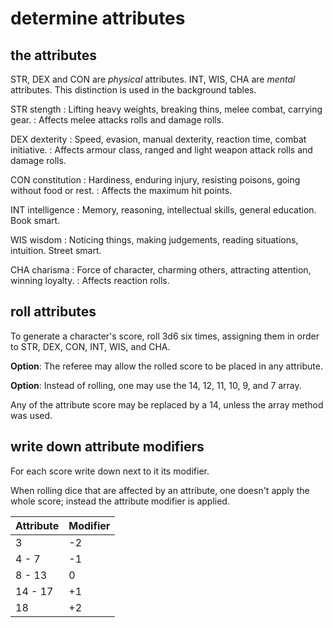 
# determine attributes


## the attributes

STR, DEX and CON are _physical_ attributes. INT, WIS, CHA are _mental_ attributes. This distinction is used in the background tables.

STR stength
: Lifting heavy weights, breaking thins, melee combat, carrying gear.
: Affects melee attacks rolls and damage rolls.

DEX dexterity
: Speed, evasion, manual dexterity, reaction time, combat initiative.
: Affects armour class, ranged and light weapon attack rolls and damage rolls.

CON constitution
: Hardiness, enduring injury, resisting poisons, going without food or rest.
: Affects the maximum hit points.

INT intelligence
: Memory, reasoning, intellectual skills, general education. Book smart.

WIS wisdom
: Noticing things, making judgements, reading situations, intuition. Street smart.

CHA charisma
: Force of character, charming others, attracting attention, winning loyalty.
: Affects reaction rolls.

## roll attributes

To generate a character's score, roll 3d6 six times, assigning them in order to STR, DEX, CON, INT, WIS, and CHA.

**Option**: The referee may allow the rolled score to be placed in any attribute.

**Option**: Instead of rolling, one may use the 14, 12, 11, 10, 9, and 7 array.

Any of the attribute score may be replaced by a 14, unless the array method was used.


## write down attribute modifiers

For each score write down next to it its modifier.

When rolling dice that are affected by an attribute, one doesn't apply the whole score; instead the attribute modifier is applied.

<!-- #table-id -->
| Attribute | Modifier |
|-----------|----------|
|         3 |       -2 |
|     4 - 7 |       -1 |
|    8 - 13 |        0 |
|   14 - 17 |       +1 |
|        18 |       +2 |


